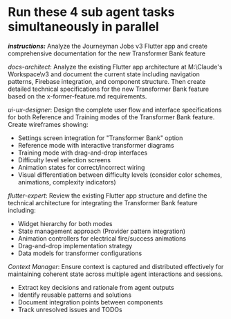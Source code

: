 # Run these 4 sub agent tasks simultaneously in parallel

***instructions:***
 Analyze the Journeyman Jobs v3 Flutter app and create comprehensive documentation for the new Transformer Bank feature

*docs-architect*: Analyze the existing Flutter app architecture at M:\Claude's Workspace\v3 and document the current state including navigation patterns, Firebase integration, and component structure. Then create detailed technical specifications for the new Transformer Bank feature based on the x-former-feature.md requirements.

*ui-ux-designer*: Design the complete user flow and interface specifications for both Reference and Training modes of the Transformer Bank feature. Create wireframes showing:

- Settings screen integration for "Transformer Bank" option
- Reference mode with interactive transformer diagrams
- Training mode with drag-and-drop interfaces
- Difficulty level selection screens
- Animation states for correct/incorrect wiring
- Visual differentiation between difficulty levels (consider color schemes, animations, complexity indicators)

*flutter-expert*: Review the existing Flutter app structure and define the technical architecture for integrating the Transformer Bank feature including:

- Widget hierarchy for both modes
- State management approach (Provider pattern integration)
- Animation controllers for electrical fire/success animations
- Drag-and-drop implementation strategy
- Data models for transformer configurations

*Context Manager*: Ensure context is captured and distributed effectively for maintaining coherent state across multiple agent interactions and sessions.

- Extract key decisions and rationale from agent outputs
- Identify reusable patterns and solutions
- Document integration points between components
- Track unresolved issues and TODOs
